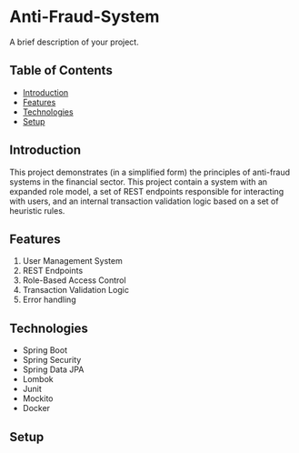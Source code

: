 # Anti-Fraud-System

A brief description of your project.

## Table of Contents
- [Introduction](#introduction)
- [Features](#features)
- [Technologies](#technologies)
- [Setup](#setup)

## Introduction

This project demonstrates (in a simplified form) the principles of anti-fraud systems in the financial sector. This project contain a system with an expanded role model, a set of REST endpoints responsible for interacting with users, and an internal transaction validation logic based on a set of heuristic rules.

## Features

1. User Management System
2. REST Endpoints
3. Role-Based Access Control
4. Transaction Validation Logic
5. Error handling

## Technologies
* Spring Boot
* Spring Security
* Spring Data JPA
* Lombok
* Junit
* Mockito
* Docker

## Setup
